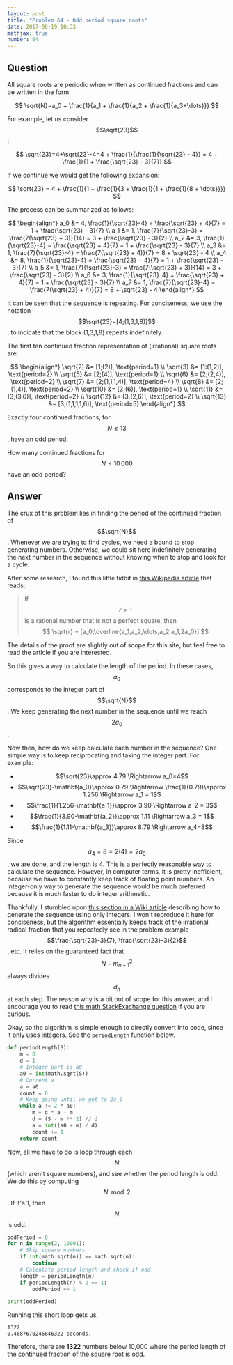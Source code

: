 ```yaml
---
layout: post
title: "Problem 64 - Odd period square roots"
date: 2017-06-19 10:33
mathjax: true
number: 64
---
```


## Question

All square roots are periodic when written as continued fractions and can be written in the form:


$$
\sqrt{N}=a_0 + \frac{1}{a_1 + \frac{1}{a_2 + \frac{1}{a_3+\dots}}}
$$


For example, let us consider $$\sqrt{23}$$:


$$
\sqrt{23}=4+\sqrt{23}-4=4 + \frac{1}{\frac{1}{\sqrt{23} - 4}} = 4 + \frac{1}{1 + \frac{\sqrt{23} - 3}{7}}
$$


If we continue we would get the following expansion:


$$
\sqrt{23} = 4 + \frac{1}{1 + \frac{1}{3 + \frac{1}{1 + \frac{1}{8 + \dots}}}}
$$


The process can be summarized as follows:


$$
\begin{align*}
a_0 &= 4, \frac{1}{\sqrt{23}-4} = \frac{\sqrt{23} + 4}{7} = 1 + \frac{\sqrt{23} - 3}{7}
\\
a_1 &= 1, \frac{7}{\sqrt{23}-3} = \frac{7(\sqrt{23} + 3)}{14} = 3 + \frac{\sqrt{23} - 3}{2}
\\
a_2 &= 3, \frac{1}{\sqrt{23}-4} = \frac{\sqrt{23} + 4}{7} = 1 + \frac{\sqrt{23} - 3}{7}
\\
a_3 &= 1, \frac{7}{\sqrt{23}-4} = \frac{7(\sqrt{23} + 4)}{7} = 8 + \sqrt{23} - 4
\\
a_4 &= 8, \frac{1}{\sqrt{23}-4} = \frac{\sqrt{23} + 4}{7} = 1 + \frac{\sqrt{23} - 3}{7}
\\
a_5 &= 1, \frac{7}{\sqrt{23}-3} = \frac{7(\sqrt{23} + 3)}{14} = 3 + \frac{\sqrt{23} - 3}{2}
\\
a_6 &= 3, \frac{1}{\sqrt{23}-4} = \frac{\sqrt{23} + 4}{7} = 1 + \frac{\sqrt{23} - 3}{7}
\\
a_7 &= 1, \frac{7}{\sqrt{23}-4} = \frac{7(\sqrt{23} + 4)}{7} = 8 + \sqrt{23} - 4
\end{align*}
$$


It can be seen that the sequence is repeating. For conciseness, we use the notation $$\sqrt{23}=[4;(1,3,1,8)]$$, to indicate that the block (1,3,1,8) repeats indefinitely.

The first ten continued fraction representation of (irrational) square roots are:


$$
\begin{align*}
\sqrt{2} &= [1;(2)], \text{period=1}
\\
\sqrt{3} &= [1:(1,2)], \text{period=2}
\\
\sqrt{5} &= [2;(4)], \text{period=1}
\\
\sqrt{6} &= [2;(2,4)], \text{period=2}
\\
\sqrt{7} &= [2;(1,1,1,4)], \text{period=4}
\\
\sqrt{8} &= [2;(1,4)], \text{period=2}
\\
\sqrt{10} &= [3;(6)], \text{period=1}
\\
\sqrt{11} &= [3;(3,6)], \text{period=2}
\\
\sqrt{12} &= [3;(2,6)], \text{period=2}
\\
\sqrt{13} &= [3;(1,1,1,1,6)], \text{period=5}
\end{align*}
$$


Exactly four continued fractions, for $$N\leq 13$$, have an odd period.

How many continued fractions for $$N\leq10\,000$$ have an odd period?

## Answer

The crux of this problem lies in finding the period of the continued fraction of $$\sqrt{N}$$. Whenever we are trying to find cycles, we need a bound to stop generating numbers. Otherwise, we could sit here indefinitely generating the next number in the sequence without knowing when to stop and look for a cycle.

After some research, I found this little tidbit in [this Wikipedia article](https://en.wikipedia.org/wiki/Periodic_continued_fraction#Reduced_surds) that reads:

> If $$r>1$$ is a rational number that is not a perfect square, then
> $$
> \sqrt{r} = [a_0;\overline{a_1,a_2,\dots,a_2,a_1,2a_0}]
> $$

The details of the proof are slightly out of scope for this site, but feel free to read the article if you are interested.

So this gives a way to calculate the length of the period. In these cases, $$a_0$$ corresponds to the integer part of $$\sqrt{N}$$. We keep generating the next number in the sequence until we reach $$2a_0$$.

Now then, how do we keep calculate each number in the sequence? One simple way is to keep reciprocating and taking the integer part. For example:



- $$\sqrt{23}\approx 4.79 \Rightarrow a_0=4$$
- $$\sqrt{23}-\mathbf{a_0}\approx 0.79 \Rightarrow \frac{1}{0.79}\approx 1.256 \Rightarrow a_1 = 1$$
- $$\frac{1}{1.256-\mathbf{a_1}}\approx 3.90 \Rightarrow a_2 = 3$$
- $$\frac{1}{3.90-\mathbf{a_2}}\approx 1.11 \Rightarrow a_3 = 1$$
- $$\frac{1}{1.11-\mathbf{a_3}}\approx 8.79 \Rightarrow a_4=8$$



Since $$a_4 = 8 = 2(4) = 2a_0$$, we are done, and the length is 4. This is a perfectly reasonable way to calculate the sequence. However, in computer terms, it is pretty inefficient, because we have to constantly keep track of floating point numbers. An integer-only way to generate the sequence would be much preferred because it is much faster to do integer arithmetic.

Thankfully, I stumbled upon [this section in a Wiki article](https://en.wikipedia.org/wiki/Methods_of_computing_square_roots#Algorithm) describing how to generate the sequence using only integers. I won't reproduce it here for conciseness, but the algorithm essentially keeps track of the irrational radical fraction that you repeatedly see in the problem example $$\frac{\sqrt{23}-3}{7}, \frac{\sqrt{23}-3}{2}$$, etc. It relies on the guaranteed fact that $$N-m_{n+1}^2$$ always divides $$d_n$$ at each step. The reason why is a bit out of scope for this answer, and I encourage you to read [this math StackExachange question](https://math.stackexchange.com/questions/213683/calculate-the-continued-fraction-of-square-root) if you are curious.

Okay, so the algorithm is simple enough to directly convert into code, since it only uses integers. See the `periodLength` function below.

```python
def periodLength(S):
    m = 0
    d = 1
    # Integer part is a0
    a0 = int(math.sqrt(S))
    # Current a
    a = a0
    count = 0
    # Keep going until we get to 2a_0
    while a != 2 * a0:
        m = d * a - m
        d = (S - m ** 2) // d
        a = int((a0 + m) / d)
        count += 1
    return count
```

Now, all we have to do is loop through each $$N$$ (which aren't square numbers), and see whether the period length is odd. We do this by computing $$N\mod 2$$. If it's 1, then $$N$$ is odd.

```python
oddPeriod = 0
for n in range(2, 10001):
    # Skip square numbers
    if int(math.sqrt(n)) == math.sqrt(n):
        continue
    # Calculate period length and check if odd
    length = periodLength(n)
    if periodLength(n) % 2 == 1:
        oddPeriod += 1

print(oddPeriod)
```

Running this short loop gets us,

```
1322
0.4687670246846322 seconds.
```

Therefore, there are **1322** numbers below 10,000 where the period length of the continued fraction of the square root is odd.